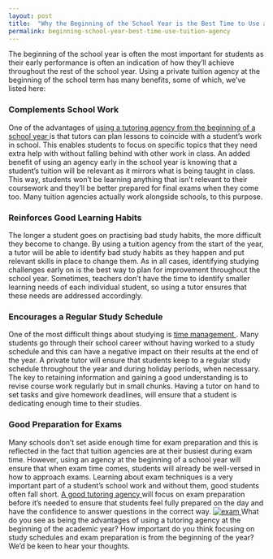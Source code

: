 ```yaml
---
layout: post
title:  "Why the Beginning of the School Year is the Best Time to Use a Tuition Agency"
permalink: beginning-school-year-best-time-use-tuition-agency
---
```

The beginning of the school year is often the most important for students as
their early performance is often an indication of how they’ll achieve
throughout the rest of the school year. Using a private tuition agency at the
beginning of the school term has many benefits, some of which, we’ve listed
here: 

### Complements School Work

 One of the advantages of [ using a
tutoring agency from the beginning of a school year
](http://www.tutorcruncher.com/why-tutoring-matters/) is that tutors can plan
lessons to coincide with a student’s work in school. This enables students to
focus on specific topics that they need extra help with without falling behind
with other work in class. An added benefit of using an agency early in the
school year is knowing that a student’s tuition will be relevant as it mirrors
what is being taught in class. This way, students won’t be learning anything
that isn’t relevant to their coursework and they’ll be better prepared for
final exams when they come too. Many tuition agencies actually work alongside
schools, to this purpose. 

### Reinforces Good Learning Habits

 The longer a
student goes on practising bad study habits, the more difficult they become to
change. By using a tuition agency from the start of the year, a tutor will be
able to identify bad study habits as they happen and put relevant skills in
place to change them. As in all cases, identifying studying challenges early
on is the best way to plan for improvement throughout the school year.
Sometimes, teachers don’t have the time to identify smaller learning needs of
each individual student, so using a tutor ensures that these needs are
addressed accordingly. 

### Encourages a Regular Study Schedule

 One of the
most difficult things about studying is [ time management
](http://www.tutorcruncher.com/time-management-techniques/) . Many students go
through their school career without having worked to a study schedule and this
can have a negative impact on their results at the end of the year. A private
tutor will ensure that students keep to a regular study schedule throughout
the year and during holiday periods, when necessary. The key to retaining
information and gaining a good understanding is to revise course work
regularly but in small chunks. Having a tutor on hand to set tasks and give
homework deadlines, will ensure that a student is dedicating enough time to
their studies. 

### Good Preparation for Exams

 Many schools don’t set aside
enough time for exam preparation and this is reflected in the fact that
tuition agencies are at their busiest during exam time. However, using an
agency at the beginning of a school year will ensure that when exam time
comes, students will already be well-versed in how to approach exams. Learning
about exam techniques is a very important part of a student’s school work and
without them, good students often fall short. [ A good tutoring agency
](http://www.tutorcruncher.com/tuition-agency-ethics/) will focus on exam
preparation before it’s needed to ensure that students feel fully prepared on
the day and have the confidence to answer questions in the correct way. [
![exam](http://www.tutorcruncher.com/wp-content/uploads/2014/08/exam.jpg)
](http://www.tutorcruncher.com/wp-content/uploads/2014/08/exam.jpg) What do
you see as being the advantages of using a tutoring agency at the beginning of
the academic year? How important do you think focusing on study schedules and
exam preparation is from the beginning of the year? We’d be keen to hear your
thoughts.
